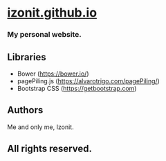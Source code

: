 # [izonit.github.io](https://izonit.github.io)
### My personal website.

## Libraries
- Bower (https://bower.io/)
- pagePiling.js (https://alvarotrigo.com/pagePiling/)
- Bootstrap CSS (https://getbootstrap.com)

## Authors
Me and only me, Izonit.

## All rights reserved.
